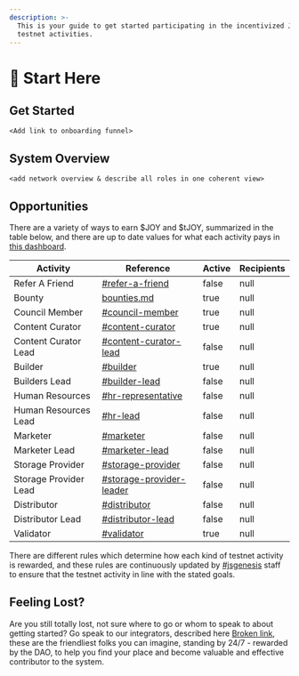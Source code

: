 ```yaml
---
description: >-
  This is your guide to get started participating in the incentivized Joystream
  testnet activities.
---
```


# 🎯 Start Here

## **Get Started**

`<Add link to onboarding funnel>`

## System Overview <a href="#system-overview" id="system-overview"></a>

`<add network overview & describe all roles in one coherent view>`

## Opportunities

There are a variety of ways to earn $JOY and $tJOY, summarized in the table below, and there are up to date values for what each activity pays in [this dashboard](http://joystream.org/dashboard).

<table><thead><tr><th>Activity</th><th>Reference</th><th data-type="checkbox" data-hidden>Active</th><th data-type="number" data-hidden>Recipients</th></tr></thead><tbody><tr><td>Refer A Friend</td><td><a data-mention href="testnet/founding-member-program.md#refer-a-friend">#refer-a-friend</a></td><td>false</td><td>null</td></tr><tr><td>Bounty</td><td><a data-mention href="system/bounties.md">bounties.md</a></td><td>true</td><td>null</td></tr><tr><td>Council Member</td><td><a data-mention href="system/council/#council-member">#council-member</a></td><td>true</td><td>null</td></tr><tr><td>Content Curator</td><td><a data-mention href="system/content-directory/#content-curator">#content-curator</a></td><td>true</td><td>null</td></tr><tr><td>Content Curator Lead</td><td><a data-mention href="system/content-directory/#content-curator-lead">#content-curator-lead</a></td><td>false</td><td>null</td></tr><tr><td>Builder</td><td><a data-mention href="system/builders/#builder">#builder</a></td><td>true</td><td>null</td></tr><tr><td>Builders Lead</td><td><a data-mention href="system/builders/#builder-lead">#builder-lead</a></td><td>false</td><td>null</td></tr><tr><td>Human Resources</td><td><a data-mention href="system/human-resources.md#hr-representative">#hr-representative</a></td><td>false</td><td>null</td></tr><tr><td>Human Resources Lead</td><td><a data-mention href="system/human-resources.md#hr-lead">#hr-lead</a></td><td>false</td><td>null</td></tr><tr><td>Marketer</td><td><a data-mention href="system/marketers.md#marketer">#marketer</a></td><td>false</td><td>null</td></tr><tr><td>Marketer Lead</td><td><a data-mention href="system/marketers.md#marketer-lead">#marketer-lead</a></td><td>false</td><td>null</td></tr><tr><td>Storage Provider</td><td><a data-mention href="system/storage.md#storage-provider">#storage-provider</a></td><td>false</td><td>null</td></tr><tr><td>Storage Provider Lead</td><td><a data-mention href="system/storage.md#storage-provider-leader">#storage-provider-leader</a></td><td>false</td><td>null</td></tr><tr><td>Distributor</td><td><a data-mention href="system/content-delivery.md#distributor">#distributor</a></td><td>false</td><td>null</td></tr><tr><td>Distributor Lead</td><td><a data-mention href="system/content-delivery.md#distributor-lead">#distributor-lead</a></td><td>false</td><td>null</td></tr><tr><td>Validator</td><td><a data-mention href="system/validation.md#validator">#validator</a></td><td>true</td><td>null</td></tr></tbody></table>

There are different rules which determine how each kind of testnet activity is rewarded, and these rules are continuously updated by [#jsgenesis](glossary.md#jsgenesis "mention") staff to ensure that the testnet activity in line with the stated goals.&#x20;

## Feeling Lost?

Are you still totally lost, not sure where to go or whom to speak to about getting started? Go speak to our integrators, described here [Broken link](broken-reference "mention"), these are the friendliest folks you can imagine, standing by 24/7 - rewarded by the DAO, to help you find your place and become valuable and effective contributor to the system.
